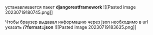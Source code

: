 устанавливается пакет __djangorestframework__
![[Pasted image 20230719180745.png]]

Чтобы браузер выдавал информацию через json необходимо в url указать
__/?format=json__
![[Pasted image 20230719183635.png]]

